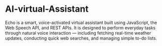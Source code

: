# AI-virtual-Assistant
Echo is a smart, voice-activated virtual assistant built using JavaScript, the Web Speech API, and REST APIs. It is designed to perform everyday tasks through natural voice interaction — including fetching real-time weather updates, conducting quick web searches, and managing simple to-do lists.
